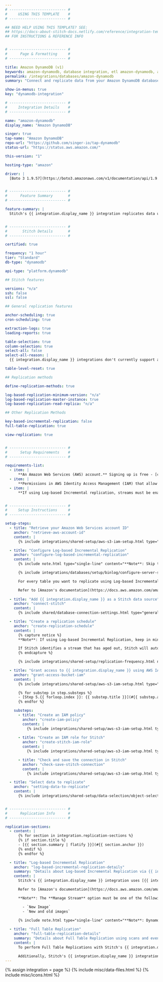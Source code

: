 ```yaml
---
# -------------------------- #
#     USING THIS TEMPLATE    #
# -------------------------- #

## NEED HELP USING THIS TEMPLATE? SEE:
## https://docs-about-stitch-docs.netlify.com/reference/integration-templates/databases/
## FOR INSTRUCTIONS & REFERENCE INFO


# -------------------------- #
#      Page & Formatting     #
# -------------------------- #

title: Amazon DynamoDB (v1)
keywords: amazon-dynamodb, database integration, etl amazon-dynamodb, amazon-dynamodb etl
permalink: /integrations/databases/amazon-dynamodb
summary: "Connect and replicate data from your Amazon DynamoDB database using Stitch's Amazon DynamoDB integration."

show-in-menus: true
key: "dynamodb-integration"

# -------------------------- #
#     Integration Details    #
# -------------------------- #

name: "amazon-dynamodb"
display_name: "Amazon DynamoDB"

singer: true
tap-name: "Amazon DynamoDB"
repo-url: "https://github.com/singer-io/tap-dynamodb"
status-url: "https://status.aws.amazon.com/"

this-version: "1"

hosting-type: "amazon"

driver: |
  [Boto 3 1.9.57](https://boto3.amazonaws.com/v1/documentation/api/1.9.57/index.html){:target="new"}


# -------------------------- #
#      Feature Summary       #
# -------------------------- #

feature-summary: |
  Stitch's {{ integration.display_name }} integration replicates data using the {{ integration.driver | flatify | strip }} driver.


# -------------------------- #
#       Stitch Details       #
# -------------------------- #

certified: true

frequency: "1 hour"
tier: "Standard"
db-type: "dynamodb"

api-type: "platform.dynamodb"

## Stitch features

versions: "n/a"
ssh: false
ssl: false

## General replication features

anchor-scheduling: true
cron-scheduling: true

extraction-logs: true
loading-reports: true

table-selection: true
column-selection: true
select-all: false
select-all-reason: |
  {{ integration.display_name }} integrations don't currently support a default Replication Method, which is required to use the Select All feature.

table-level-reset: true

## Replication methods

define-replication-methods: true

log-based-replication-minimum-version: "n/a"
log-based-replication-master-instance: true
log-based-replication-read-replica: "n/a"

## Other Replication Methods

key-based-incremental-replication: false
full-table-replication: true

view-replication: true


# -------------------------- #
#      Setup Requirements    #
# -------------------------- #

requirements-list:
  - item: |
      **An Amazon Web Services (AWS) account.** Signing up is free - [click here](https://aws.amazon.com){:target="new"} or go to `https://aws.amazon.com` to create an account if you don't have one already.
  - item: |
      **Permissions in AWS Identity Access Management (IAM) that allow you to create policies, create roles, and attach policies to roles**. This is required to grant Stitch authorization to {{ integration.display_name }}.
  - item: |
      **If using Log-based Incremental replication, streams must be enabled in {{ integration.display_name }} for every table you want to replicate using this method.** Additionally, each stream must use the `New Image` or `New and Old Images` option in AWS. Refer to the [Replication](#log-based-incremental-replication-details) section for more info.


# -------------------------- #
#     Setup Instructions     #
# -------------------------- #

setup-steps:
  - title: "Retrieve your Amazon Web Services account ID"
    anchor: "retrieve-aws-account-id"
    content: |
      {% include integrations/shared-setup/aws-s3-iam-setup.html type="retrieve-account-id" %}

  - title: "Configure Log-based Incremental Replication"
    anchor: "configure-log-based-incremental-replication"
    content: |
      {% include note.html type="single-line" content="**Note**: Skip this step if you're not planning to use Log-based Incremental Replication. [Click to skip ahead](#connect-stitch)." %}

      {% include integrations/databases/setup/binlog/configure-server-settings-intro.html %}

      For every table you want to replicate using Log-based Incremental replication, you'll need to enable {{ integration.display_name }} streams. Each stream must use the `New Image` or `New and Old Images` option in AWS or replication will be unsuccessful.

      Refer to [Amazon's documentation](https://docs.aws.amazon.com/amazondynamodb/latest/developerguide/Streams.html#Streams.Enabling){:target="new"} for instructions on enabling and configuring streams.
      
  - title: "Add {{ integration.display_name }} as a Stitch data source"
    anchor: "connect-stitch"
    content: |
      {% include shared/database-connection-settings.html type="general" %}

  - title: "Create a replication schedule"
    anchor: "create-replication-schedule"
    content: |
      {% capture notice %}
      **Note**: If using Log-based Incremental Replication, keep in mind that Amazon purges {{ integration.display_name }} streams after 24 hours. To ensure you don't lose data, set the integration's Replication Frequency to an interval less than 24 hours. For example: 12 hours.

      If Stitch identifies a stream that has aged out, Stitch will automatically reset the table and queue a full re-replication.
      {% endcapture %}

      {% include integrations/shared-setup/replication-frequency.html notice=notice %}

  - title: "Grant access to {{ integration.display_name }} using AWS IAM"
    anchor: "grant-access-bucket-iam"
    content: |
      {% include integrations/shared-setup/aws-s3-iam-setup.html type="aws-iam-access-intro" %}

      {% for substep in step.substeps %}
      - [Step 5.{{ forloop.index }}: {{ substep.title }}](#{{ substep.anchor }})
      {% endfor %} 

    substeps:
      - title: "Create an IAM policy"
        anchor: "create-iam-policy"
        content: |
          {% include integrations/shared-setup/aws-s3-iam-setup.html type="create-iam-policy" %}
          
      - title: "Create an IAM role for Stitch"
        anchor: "create-stitch-iam-role"
        content: |
          {% include integrations/shared-setup/aws-s3-iam-setup.html type="create-stitch-iam-role" %}

      - title: "Check and save the connection in Stitch"
        anchor: "check-save-stitch-connection"
        content: |
          {% include integrations/shared-setup/aws-s3-iam-setup.html type="check-and-save" %}

  - title: "Select data to replicate"
    anchor: "setting-data-to-replicate"
    content: |
      {% include integrations/shared-setup/data-selection/object-selection.html %}


# -------------------------- #
#      Replication Info      #
# -------------------------- #

replication-sections:
  - content: |
      {% for section in integration.replication-sections %}
      {% if section.title %}
      - [{{ section.summary | flatify }}](#{{ section.anchor }})
      {% endif %}
      {% endfor %}

  - title: "Log-based Incremental Replication"
    anchor: "log-based-incremental-replication-details"
    summary: "Details about Log-based Incremental Replication via {{ integration.display_name }} streams"
    content: |
      Stitch's {{ integration.display_name }} integration uses [{{ integration.display_name }} Streams](https://docs.aws.amazon.com/amazondynamodb/latest/developerguide/Streams.html){:target="new"} to perform Log-based Incremental Replication. To use Log-based Incremental Replication, streams must be enabled on every table in {{ integration.display_name }} you want to replicate using this Replication Method. 

      Refer to [Amazon's documentation](https://docs.aws.amazon.com/amazondynamodb/latest/developerguide/Streams.html#Streams.Enabling){:target="new"} for instructions on enabling streams for {{ integration.display_name }} tables.

      **Note**: The **Manage Stream** option must be one of the following, or replication will be unsuccessful:

        - `New Image`
        - `New and old images`
 
      {% include note.html type="single-line" content="**Note**: DynamoDB streams are purged after 24 hours. To ensure you don't lose data, set the integration's Replication Frequency to an interval less than 24 hours. For example: 12 hours. If Stitch identifies a stream that has aged out, Stitch will automatically reset the table and queue a full re-replication." %}

  - title: "Full Table Replication"
    anchor: "full-table-replication-details"
    summary: "Details about Full Table Replication using scans and eventually consistent reads"
    content: |
      To perform Full Table Replications with Stitch's {{ integration.display_name }} integration, Stitch uses scans to return data. A scan returns data by accessing all items within a table. As queries require you to specify the hash key (Primary Key), Stitch uses scans to simplify setup and replication. For more information about scans, click [here](https://docs.aws.amazon.com/amazondynamodb/latest/APIReference/API_Scan.html){:target="new"}.

      Additionally, Stitch's {{ integration.display_name }} integration only uses eventually consistent reads from your selected {{ integration.display_name }} tables. **Note**: This means that you will not see all of your recent data right away due to a delay from Amazon, but it will eventually catch up and return the latest records. For more information on {{ integration.display_name }} read consistency, refer to [Amazon's documentation](https://docs.aws.amazon.com/amazondynamodb/latest/developerguide/HowItWorks.ReadConsistency.html){:target="new"}.
---
```

{% assign integration = page %}
{% include misc/data-files.html %}
{% include misc/icons.html %}